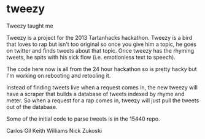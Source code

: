 tweezy
======
Tweezy taught me

Tweezy is a project for the 2013 Tartanhacks hackathon. Tweezy is a bird that loves to rap but isn't too original so once you give him a topic, he goes on twitter and finds tweets about that topic. Once tweezy has the rhyming tweets, he spits with his sick flow (i.e. emotionless text to speech).

The code here now is all from the 24 hour hackathon so is pretty hacky but I'm working on rebooting and retooling it. 

Instead of finding tweets live when a request comes in, the new tweezy will have a scraper that builds a database of tweets indexed by rhyme and meter. So when a request for a rap comes in, tweezy will just pull the tweets out of the database.

Some of the initial code to parse tweets is in the 15440 repo.

Carlos Gil
Keith Williams
Nick Zukoski
